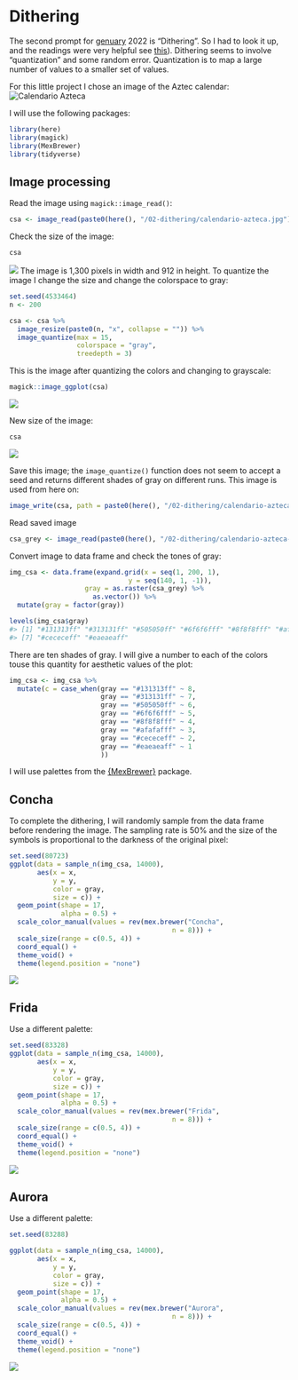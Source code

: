 
<!-- README.md is generated from README.Rmd. Please edit that file -->

# Dithering

<!-- badges: start -->
<!-- badges: end -->

The second prompt for [genuary](https://genuary.art) 2022 is
“Dithering”. So I had to look it up, and the readings were very helpful
see [this](https://surma.dev/things/ditherpunk/)). Dithering seems to
involve “quantization” and some random error. Quantization is to map a
large number of values to a smaller set of values.

For this little project I chose an image of the Aztec calendar:
![Calendario Azteca](calendario-azteca.jpg)

I will use the following packages:

``` r
library(here)
library(magick)
library(MexBrewer)
library(tidyverse)
```

## Image processing

Read the image using `magick::image_read()`:

``` r
csa <- image_read(paste0(here(), "/02-dithering/calendario-azteca.jpg"))
```

Check the size of the image:

``` r
csa
```

![](README_files/figure-gfm/unnamed-chunk-3-1.png)<!-- --> The image is
1,300 pixels in width and 912 in height. To quantize the image I change
the size and change the colorspace to gray:

``` r
set.seed(4533464)
n <- 200

csa <- csa %>% 
  image_resize(paste0(n, "x", collapse = "")) %>%
  image_quantize(max = 15, 
                 colorspace = "gray",
                 treedepth = 3)
```

This is the image after quantizing the colors and changing to grayscale:

``` r
magick::image_ggplot(csa)
```

![](README_files/figure-gfm/unnamed-chunk-5-1.png)<!-- -->

New size of the image:

``` r
csa
```

![](README_files/figure-gfm/unnamed-chunk-6-1.png)<!-- -->

Save this image; the `image_quantize()` function does not seem to accept
a seed and returns different shades of gray on different runs. This
image is used from here on:

``` r
image_write(csa, path = paste0(here(), "/02-dithering/calendario-azteca-gray.png"), format = "png")
```

Read saved image

``` r
csa_grey <- image_read(paste0(here(), "/02-dithering/calendario-azteca-gray.png"))
```

Convert image to data frame and check the tones of gray:

``` r
img_csa <- data.frame(expand.grid(x = seq(1, 200, 1), 
                              y = seq(140, 1, -1)),
                   gray = as.raster(csa_grey) %>% 
                     as.vector()) %>%
  mutate(gray = factor(gray))

levels(img_csa$gray)
#> [1] "#131313ff" "#313131ff" "#505050ff" "#6f6f6fff" "#8f8f8fff" "#afafafff"
#> [7] "#cececeff" "#eaeaeaff"
```

There are ten shades of gray. I will give a number to each of the colors
touse this quantity for aesthetic values of the plot:

``` r
img_csa <- img_csa %>%
  mutate(c = case_when(gray == "#131313ff" ~ 8,
                       gray == "#313131ff" ~ 7,
                       gray == "#505050ff" ~ 6,
                       gray == "#6f6f6fff" ~ 5,
                       gray == "#8f8f8fff" ~ 4,
                       gray == "#afafafff" ~ 3,
                       gray == "#cececeff" ~ 2,
                       gray == "#eaeaeaff" ~ 1
                       ))
```

I will use palettes from the
[{MexBrewer}](https://paezha.github.io/MexBrewer/) package.

## Concha

To complete the dithering, I will randomly sample from the data frame
before rendering the image. The sampling rate is 50% and the size of the
symbols is proportional to the darkness of the original pixel:

``` r
set.seed(80723)
ggplot(data = sample_n(img_csa, 14000), 
       aes(x = x, 
           y = y, 
           color = gray, 
           size = c)) + 
  geom_point(shape = 17,
             alpha = 0.5) +
  scale_color_manual(values = rev(mex.brewer("Concha", 
                                         n = 8))) +
  scale_size(range = c(0.5, 4)) +
  coord_equal() +
  theme_void() + 
  theme(legend.position = "none")
```

![](README_files/figure-gfm/dithering-concha-1.png)<!-- -->

## Frida

Use a different palette:

``` r
set.seed(83328)
ggplot(data = sample_n(img_csa, 14000), 
       aes(x = x, 
           y = y, 
           color = gray, 
           size = c)) + 
  geom_point(shape = 17,
             alpha = 0.5) +
  scale_color_manual(values = rev(mex.brewer("Frida", 
                                         n = 8))) +
  scale_size(range = c(0.5, 4)) +
  coord_equal() +
  theme_void() + 
  theme(legend.position = "none")
```

![](README_files/figure-gfm/dithering-frida-1.png)<!-- -->

## Aurora

Use a different palette:

``` r
set.seed(83288)

ggplot(data = sample_n(img_csa, 14000), 
       aes(x = x, 
           y = y, 
           color = gray, 
           size = c)) + 
  geom_point(shape = 17,
             alpha = 0.5) +
  scale_color_manual(values = rev(mex.brewer("Aurora", 
                                         n = 8))) +
  scale_size(range = c(0.5, 4)) +
  coord_equal() +
  theme_void() + 
  theme(legend.position = "none")
```

![](README_files/figure-gfm/dithering-aurora-1.png)<!-- -->
